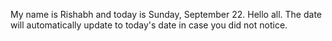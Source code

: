 My name is Rishabh and today is Sunday, September 22. Hello all. The date will automatically update to today's date in case you did not notice.
